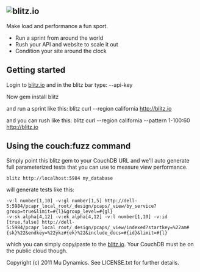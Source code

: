 ## ![blitz.io](http://blitz.io/images/logo2.png)

Make load and performance a fun sport.

* Run a sprint from around the world
* Rush your API and website to scale it out
* Condition your site around the clock

## Getting started
Login to [blitz.io](http://blitz.io) and in the blitz bar type:
    --api-key

Now
    gem install blitz
    
and run a sprint like this:
    blitz curl --region california http://blitz.io
    
and you can rush like this:
    blitz curl --region california --pattern 1-100:60 http://blitz.io
    
## Using the couch:fuzz command
Simply point this blitz gem to your CouchDB URL and we'll auto generate
full parameterized tests that you can use to measure view performance.

    blitz http://localhost:5984 my_database
    
will generate tests like this:

    -v:l number[1,10] -v:gl number[1,5] http://dell-5:5984/pcapr_local_root/_design/pcaps/_view/by_service?group=true&limit=#{l}&group_level=#{gl}
    -v:sk alpha[4,12] -v:ek alpha[4,12] -v:l number[1,10] -v:id [true,false] http://dell-5:5984/pcapr_local_root/_design/pcaps/_view/indexed?startkey=%22am#{sk}%22&endkey=%22ykz#{ek}%22&include_docs=#{id}&limit=#{l}
    
which you can simply copy/paste to the [blitz.io](http://blitz.io). Your
CouchDB must be on the public cloud though.

Copyright (c) 2011 Mu Dynamics. See LICENSE.txt for further details.

